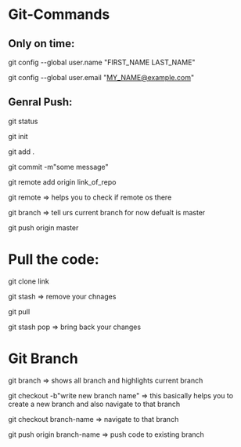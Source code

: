 # Git-Commands

## Only on time: 

git config --global user.name "FIRST_NAME LAST_NAME"

git config --global user.email "MY_NAME@example.com"


## Genral Push: 

git status

git init

git add . 

git commit -m"some message"

git remote add origin link_of_repo

git remote => helps you to check if remote os there

git branch => tell urs current branch for now defualt is master

git push origin master

# Pull the code: 

 git clone link 
 
 git stash => remove your chnages 
 
 git pull 
 
 git stash pop => bring back your changes

# Git Branch 
git branch => shows all branch and highlights current branch

git checkout -b"write new branch name" => this basically helps you to create a new branch and also navigate to that branch

git checkout branch-name => navigate to that branch

git push origin branch-name => push code to existing branch


